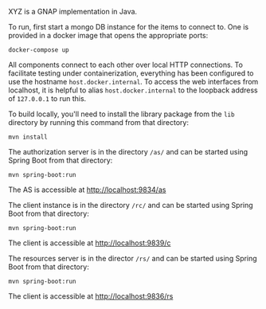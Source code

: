 XYZ is a GNAP implementation in Java.

To run, first start a mongo DB instance for the items to connect to. One is provided in a docker image that opens the appropriate ports:

`docker-compose up`

All components connect to each other over local HTTP connections. To facilitate testing under containerization, everything has been configured to use the hostname `host.docker.internal`. To access the web interfaces from localhost, it is helpful to alias `host.docker.internal` to the loopback address of `127.0.0.1` to run this.


To build locally, you'll need to install the library package from the `lib` directory by running this command from that directory:

`mvn install`


The authorization server is in the directory `/as/` and can be started using Spring Boot from that directory:

`mvn spring-boot:run`

The AS is accessible at <http://localhost:9834/as>


The client instance is in the directory `/rc/` and can be started using Spring Boot from that directory:

`mvn spring-boot:run`

The client is accessible at <http://localhost:9839/c>


The resources server is in the director `/rs/` and can be started using Spring Boot from that directory:

`mvn spring-boot:run`

The client is accessible at <http://localhost:9836/rs>

